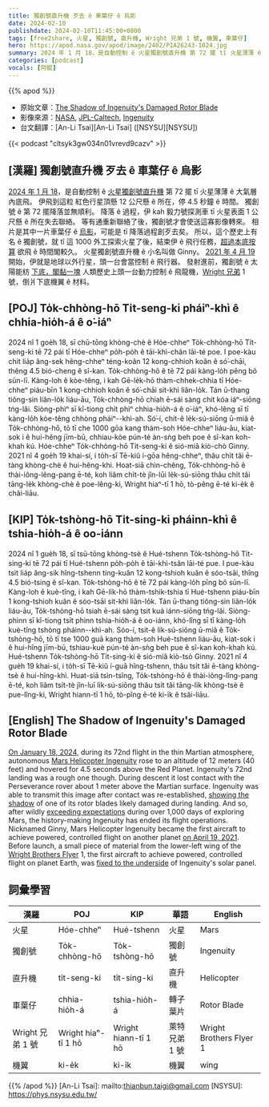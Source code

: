 ```yaml
---
title: 獨創號直升機 歹去 ê 車葉仔 ê 烏影
date: 2024-02-10
publishdate: 2024-02-10T11:45:00+0800
tags: [free2share, 火星, 獨創號, 直升機, Wright 兄弟 1 號, 機翼, 車葉仔]
hero: https://apod.nasa.gov/apod/image/2402/PIA26243-1024.jpg
summary: 2024 年 1 月 18，是自動控制 ê 火星獨創號直升機 第 72 擺 tī 火星薄薄 ê 大氣層內底飛。
categories: [podcast]
vocals: [阿錕]
---
```


{{% apod %}}

- 原始文章：[The Shadow of Ingenuity's Damaged Rotor Blade](https://apod.nasa.gov/apod/ap240210.html)
- 影像來源：[NASA](https://www.nasa.gov/), [JPL-Caltech](https://www.jpl.nasa.gov), [Ingenuity](https://mars.nasa.gov/technology/helicopter/)
- 台文翻譯：[An-Li Tsai][An-Li Tsai] ([NSYSU][NSYSU])

{{< podcast "cltsyk3gw034n01vrevd9cazv" >}}

## [漢羅] 獨創號直升機 歹去 ê 車葉仔 ê 烏影
[2024 年 1 月 18][On January 18, 2024]，是自動控制 ê [火星獨創號直升機][Mars Helicopter Ingenuity] 第 72 擺 tī 火星薄薄 ê 大氣層內底飛。
伊飛到這粒 紅色行星頂懸 12 公尺懸 ê 所在，停 4.5 秒鐘 ê 時間。
獨創號 ê 第 72 擺降落並無順利。
降落 ê 過程，伊 kah 毅力號探測車 tī 火星表面 1 公尺懸 ê 所在失去聯絡。
等有通重新聯絡了後，獨創號才會使送這寡影像轉來。
相片是其中一片車葉仔 ê [烏影][showing the shadow]，可能是 tī 降落過程創歹去矣。
所以，這个歷史上有名 ê 獨創號，就 tī 這 1000 外工探索火星了後，結束伊 ê 飛行任務，[超過本底按算][exceeding expectations] 欲飛 ê 時間閣較久。
火星獨創號直升機 ê 小名叫做 Ginny。
[2021 年 4 月 19][on April 19, 2021] 開始，伊就是地球以外行星，頭一台會當控制 ê 飛行器。
發射進前，獨創號 ê 太陽能枋 [下底，閣黏一塊][fixed to the underside] 人類歷史上頭一台動力控制 ê 飛龍機，[Wright 兄弟][Wright Brothers Flyer] 1 號，倒爿下底機翼 ê 材料。

## [POJ] To̍k-chhòng-hō Ti̍t-seng-ki pháiⁿ-khì ê chhia-hio̍h-á ê o͘-iáⁿ
2024 nî 1 goe̍h 18, sī chū-tōng khòng-chè ê Hóe-chheⁿ To̍k-chhòng-hō Ti̍t-seng-ki tē 72 pái tī Hóe-chheⁿ po̍h-po̍h ê tāi-khì-chân lāi-té poe.
I poe-kàu chit lia̍p âng-sek hêng-chheⁿ téng-koân 12 kong-chhioh koân ê só͘-chāi, thêng 4.5 bió-cheng ê sî-kan.
To̍k-chhòng-hō ê tē 72 pái kàng-lo̍h pēng bô sūn-lī.
Kàng-loh ê kòe-têng, i kah Gē-le̍k-hō thàm-chhek-chhia tī Hóe-chheⁿ piáu-bīn 1 kong-chhioh koân ê só͘-chāi sit-khì liân-lo̍k.
Tán ū-thang tiông-sin liân-lo̍k liáu-āu, To̍k-chhòng-hō chiah ē-sái sàng chit kóa iáⁿ-siōng tńg-lâi.
Siòng-phìⁿ sī kî-tiong chi̍t phìⁿ chhia-hio̍h-á ê o͘-iáⁿ, khó-lêng sī tī kàng-lo̍h kòe-têng chhòng pháiⁿ--khì-ah.
Só͘-í, chit-ê le̍k-sú-siōng ū-miâ ê To̍k-chhòng-hō, tō tī che 1000 gōa kang thàm-soh Hóe-chheⁿ liáu-āu, kiat-sok i ê hui-hêng jīm-bū, chhiau-kòe pún-té àn-sǹg beh poe ê sî-kan koh-khah kú.
Hóe-chheⁿ To̍k-chhòng-hō Ti̍t-seng-ki ê sió-miâ kiò-chò Ginny.
2021 nî 4 goe̍h 19 khai-sí, i to̍h-sī Tē-kiû í-gōa hêng-chheⁿ, thâu chi̍t tâi ē-tàng khòng-chè ê hui-hêng-khì.
Hoat-siā chìn-chêng, To̍k-chhòng-hō ê thài-iông-lêng-pang ē-té, koh liâm chi̍t-tè jîn-lūi le̍k-sú-siōng thâu chi̍t tâi tāng-le̍k khòng-chè ê poe-lêng-ki, Wright hiaⁿ-tī 1 hō, tò-pêng ē-té ki-e̍k ê châi-liāu.

## [KIP] To̍k-tshòng-hō Ti̍t-sing-ki pháinn-khì ê tshia-hio̍h-á ê oo-iánn
2024 nî 1 gue̍h 18, sī tsū-tōng khòng-tsè ê Hué-tshenn To̍k-tshòng-hō Ti̍t-sing-ki tē 72 pái tī Hué-tshenn po̍h-po̍h ê tāi-khì-tsân lāi-té pue.
I pue-kàu tsit lia̍p âng-sik hîng-tshenn tíng-kuân 12 kong-tshioh kuân ê sóo-tsāi, thîng 4.5 bió-tsing ê sî-kan.
To̍k-tshòng-hō ê tē 72 pái kàng-lo̍h pīng bô sūn-lī.
Kàng-loh ê kuè-tîng, i kah Gē-li̍k-hō thàm-tshik-tshia tī Hué-tshenn piáu-bīn 1 kong-tshioh kuân ê sóo-tsāi sit-khì liân-lo̍k.
Tán ū-thang tiông-sin liân-lo̍k liáu-āu, To̍k-tshòng-hō tsiah ē-sái sàng tsit kuá iánn-siōng tńg-lâi.
Siòng-phìnn sī kî-tiong tsi̍t phìnn tshia-hio̍h-á ê oo-iánn, khó-lîng sī tī kàng-lo̍h kuè-tîng tshòng pháinn--khì-ah.
Sóo-í, tsit-ê li̍k-sú-siōng ū-miâ ê To̍k-tshòng-hō, tō tī tse 1000 guā kang thàm-soh Hué-tshenn liáu-āu, kiat-sok i ê hui-hîng jīm-bū, tshiau-kuè pún-té àn-sǹg beh pue ê sî-kan koh-khah kú.
Hué-tshenn To̍k-tshòng-hō Ti̍t-sing-ki ê sió-miâ kiò-tsò Ginny.
2021 nî 4 gue̍h 19 khai-sí, i to̍h-sī Tē-kiû í-guā hîng-tshenn, thâu tsi̍t tâi ē-tàng khòng-tsè ê hui-hîng-khì.
Huat-siā tsìn-tsîng, To̍k-tshòng-hō ê thài-iông-lîng-pang ē-té, koh liâm tsi̍t-tè jîn-luī li̍k-sú-siōng thâu tsi̍t tâi tāng-li̍k khòng-tsè ê pue-lîng-ki, Wright hiann-tī 1 hō, tò-pîng ē-té ki-i̍k ê tsâi-liāu.

## [English] The Shadow of Ingenuity's Damaged Rotor Blade
[On January 18, 2024][On January 18, 2024], during its 72nd flight in the thin Martian atmosphere, autonomous [Mars Helicopter Ingenuity][Mars Helicopter Ingenuity] rose to an altitude of 12 meters (40 feet) and hovered for 4.5 seconds above the Red Planet.
Ingenuity's 72nd landing was a rough one though.
During descent it lost contact with the Perseverance rover about 1 meter above the Martian surface.
Ingenuity was able to transmit this image after contact was re-established, [showing the shadow][showing the shadow] of one of its rotor blades likely damaged during landing.
And so, after wildly [exceeding expectations][exceeding expectations] during over 1,000 days of exploring Mars, the history-making Ingenuity has ended its flight operations.
Nicknamed Ginny, Mars Helicopter Ingenuity became the first aircraft to achieve powered, controlled flight on another planet [on April 19, 2021][on April 19, 2021].
Before launch, a small piece of material from the lower-left wing of the [Wright Brothers Flyer][Wright Brothers Flyer] 1, the first aircraft to achieve powered, controlled flight on planet Earth, was [fixed to the underside][fixed to the underside] of Ingenuity's solar panel.

## 詞彙學習

|漢羅|POJ|KIP|華語|English|
|-|-|-|-|-|
|火星|Hóe-chheⁿ|Hué-tshenn|火星|Mars|
|獨創號|To̍k-chhòng-hō|To̍k-tshòng-hō|獨創號|Ingenuity|
|直升機|ti̍t-seng-ki|ti̍t-sing-ki|直升機|Helicopter|
|車葉仔|chhia-hio̍h-á|tshia-hio̍h-á|轉子葉片|Rotor Blade|
|Wright 兄弟 1 號|Wright hiaⁿ-tī 1 hō|Wright hiann-tī 1 hō|萊特兄弟 1 號|Wright Brothers Flyer 1|
|機翼|ki-e̍k|ki-i̍k|機翼|wing|

{{% /apod %}}
[An-Li Tsai]: mailto:thianbun.taigi@gmail.com
[NSYSU]: https://phys.nsysu.edu.tw/

[copyright]: https://apod.nasa.gov/apod/fap/lib/about_apod.html#srapply
[License]: https://creativecommons.org/licenses/by/3.0/

[On January 18, 2024]:https://mars.nasa.gov/news/9540/after-three-years-on-mars-nasas-ingenuity-helicopter-mission-ends/
[Mars Helicopter Ingenuity]:https://mars.nasa.gov/technology/helicopter/
[showing the shadow]:https://www.jpl.nasa.gov/images/pia26243-ingenuity-spots-the-shadow-of-its-damaged-rotor-blade
[exceeding expectations]:https://mars.nasa.gov/mars2020/multimedia/videos/?v=577
[on April 19, 2021]:https://www.nasa.gov/news-release/nasas-ingenuity-mars-helicopter-succeeds-in-historic-first-flight/
[Wright Brothers Flyer]:https://en.wikipedia.org/wiki/Wright_Flyer
[fixed to the underside]:https://images.nasa.gov/details/PIA24291
